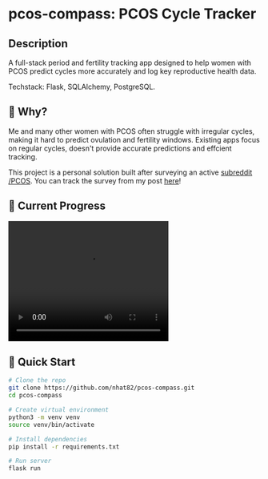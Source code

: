 # pcos-compass: PCOS Cycle Tracker

## Description
A full-stack period and fertility tracking app designed to help women with PCOS predict cycles more accurately and log key reproductive health data.

Techstack: Flask, SQLAlchemy, PostgreSQL.

## 🧐 Why?
Me and many other women with PCOS often struggle with irregular cycles, making it hard to predict ovulation and fertility windows. Existing apps focus on regular cycles, doesn't provide accurate predictions and effcient tracking.  

This project is a personal solution built after surveying an active [subreddit /PCOS](<https://www.reddit.com/r/PCOS/>). You can track the survey from my post [here](<https://www.reddit.com/r/PCOS/comments/1mq47hb/pcos_tracking_app/>)!

## 🚧 Current Progress

<video width="320" height="240" controls>
  <source src="progress.mp4" type="video/mp4">
</video>

## 🚀 Quick Start

```bash
# Clone the repo
git clone https://github.com/nhat82/pcos-compass.git
cd pcos-compass

# Create virtual environment
python3 -m venv venv
source venv/bin/activate

# Install dependencies
pip install -r requirements.txt

# Run server
flask run
```